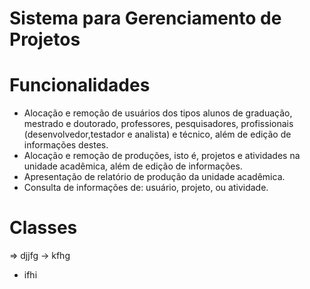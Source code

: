 # Sistema para Gerenciamento de Projetos
# Funcionalidades
- Alocação e remoção de usuários dos tipos alunos de graduação, mestrado e doutorado, professores, pesquisadores, profissionais (desenvolvedor,testador e analista) e técnico, além de edição de informações destes.
- Alocação e remoção de produções, isto é, projetos e atividades na unidade acadêmica, além de edição de informações.
- Apresentação de relatório de produção da unidade acadêmica.
- Consulta de informações de: usuário, projeto, ou atividade.
# Classes
=> djjfg
-> kfhg
- ifhi

